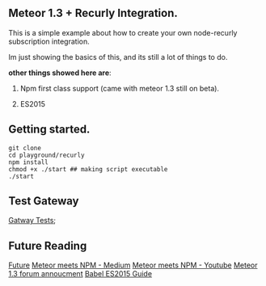 ## Meteor 1.3 + Recurly Integration.

This is a simple example about how to create your own node-recurly subscription integration.

Im just showing the basics of this, and its still a lot of things to do.

**other things showed here are**:

1. Npm first class support (came with meteor 1.3 still on beta).

2. ES2015

## Getting started.

    git clone
    cd playground/recurly
    npm install
    chmod +x ./start ## making script executable
    ./start


## Test Gateway

[Gatway Tests](https://docs.recurly.com/payment-gateways/test);

## Future Reading

[Future](https://www.discovermeteor.com/patterns/5828399)
[Meteor meets NPM - Medium](https://medium.com/@borellvi/meteor-meets-npm-a5cc48d90abe#.59xkfkpsx)
[Meteor meets NPM - Youtube](https://www.youtube.com/watch?v=XTEe4kgVTwU)
[Meteor 1.3 forum annoucment](https://forums.meteor.com/t/meteor-1-3-early-beta-now-available/14723)
[Babel ES2015 Guide](https://babeljs.io/docs/learn-es2015/)
